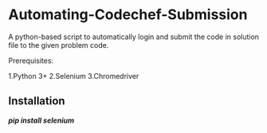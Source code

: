 # Automating-Codechef-Submission

A python-based script to automatically login and submit the code in solution file to the given problem code.

Prerequisites:

1.Python 3+
2.Selenium
3.Chromedriver

## Installation

***pip install selenium***
